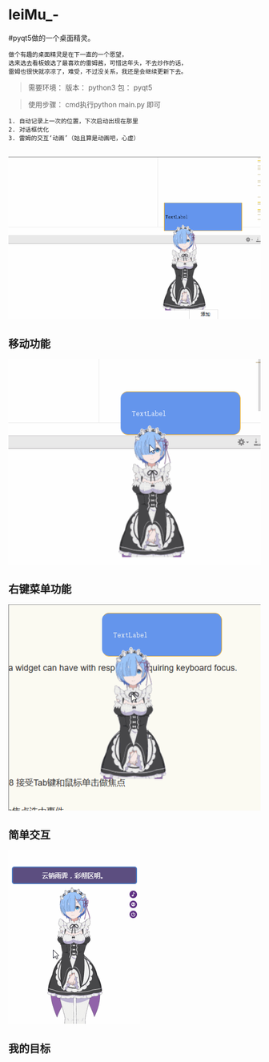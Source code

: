 # leiMu_-
#pyqt5做的一个桌面精灵。
```
做个有趣的桌面精灵是在下一直的一个愿望，
选来选去看板娘选了最喜欢的雷姆酱，可惜这年头，不去炒作的话，
雷姆也很快就凉凉了，难受，不过没关系，我还是会继续更新下去。
```
>需要环境：
>版本：
python3
>包：
pyqt5

> 使用步骤：
cmd执行python main.py 即可
```
1. 自动记录上一次的位置，下次启动出现在那里
2. 对话框优化
3. 雷姆的交互‘动画’（姑且算是动画吧，心虚）


```
![移动功能](https://github.com/frankcreating/leiMu_-/blob/master/gif/move.gif)
</br>
## 移动功能
![右键菜单功能](https://github.com/frankcreating/leiMu_-/blob/master/gif/btn.gif)
</br>
## 右键菜单功能
![简单交互](https://github.com/frankcreating/leiMu_-/blob/master/gif/focus.gif)
</br>
## 简单交互
![我的目标](https://github.com/frankcreating/leiMu_-/blob/master/gif/test.gif)
## 我的目标
</br>
